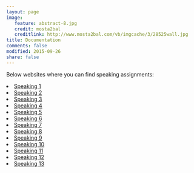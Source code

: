 ```yaml
---
layout: page
image: 
   feature: abstract-8.jpg
   credit: mosta2bal
   creditlink: http://www.mosta2bal.com/vb/imgcache/3/28525wall.jpg
title: Documentation
comments: false
modified: 2015-09-26
share: false
---
```

Below websites where you can find speaking assignments:
<li><a href="http://www.eslflow.com/speakingandcommunicativeicebreakeractivities.html">Speaking 1</a></li>
<li><a href="http://busyteacher.org/classroom_activities-speaking-worksheets/">Speaking 2</a></li>
<li><a href="http://www.eslcafe.com/idea/index.cgi?Speaking:">Speaking 3</a></li>
<li><a href="http://www.onestopenglish.com/skills/speaking/teaching-ideas/">Speaking 4</a></li>
<li><a href="http://outspoken.co/fun-public-speaking-activities/">Speaking 5</a></li>
<li><a href="http://busyteacher.org/16508-speaking-6-fabulous-games-teach-students.html">Speaking 6</a></li>
<li><a href="http://www.write-out-loud.com/public-speaking-activities.html">Speaking 7</a></li>
<li><a href="http://www.fluentu.com/english/educator/blog/speaking-activities-for-esl-students/">Speaking 8</a></li>
<li><a href="http://iteslj.org/games/">Speaking 9</a></li>
<li><a href="http://edition.tefl.net/ideas/games/speaking-games-false-beginners/">Speaking 10</a></li>
<li><a href="http://www.headsupenglish.com/index.php/beginner-english-students/beginner-skill-builders/beginner-speaking">Speaking 11</a></li>
<li><a href="http://www.eslgold.com/speaking/low_beginning.html">Speaking 12</a></li>
<li><a href="http://www.englishcurrent.com/speaking/">Speaking 13</a></li>
